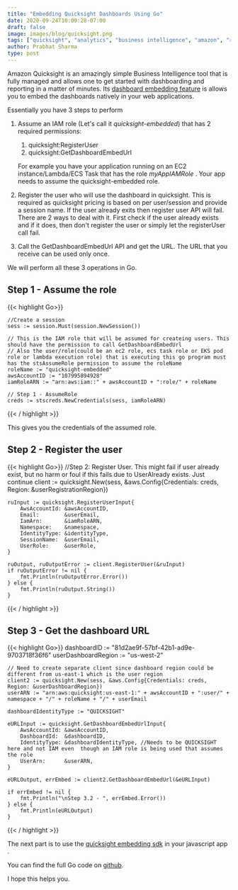 ```yaml
---
title: "Embedding Quicksight Dashboards Using Go"
date: 2020-09-24T10:00:28-07:00
draft: false
image: images/blog/quicksight.png
tags: ["quicksight", "analytics", "business intelligence", "amazon", "reporting", "aws"]
author: Prabhat Sharma
type: post
---
```


Amazon Quicksight is an amazingly simple Business Intelligence tool that is fully managed and allows one to get started with dashboarding and reporting in a matter of minutes. Its [dashboard embedding feature](https://docs.aws.amazon.com/quicksight/latest/user/embedded-dashboards-setup.html) is allows you to embed the dashboards natively in your web applications.

Essentially you have 3 steps to perform

1. Assume an IAM role (Let's call it *quicksight-embedded*) that has 2 required permissions:
    1. quicksight:RegisterUser
    1. quicksight:GetDashboardEmbedUrl

    For example you have your application running on an EC2 instance/Lambda/ECS Task that has the role *myAppIAMRole* . Your app needs to assume the quicksight-embedded role.

2. Register the user who will use the dashboard in quicksight. This is required as quicksight pricing is based on per user/session and provide a session name. If the user already exits then register user API will fail. There are 2 ways to deal with it. First check if the user already exists and if it does, then don't register the user or simply let the registerUser call fail.

3. Call the GetDashboardEmbedUrl API and get the URL. The URL that you receive can be used only once.

We will perform all these 3 operations in Go.

## Step 1 - Assume the role

{{< highlight Go>}}

    //Create a session
	sess := session.Must(session.NewSession())

	// This is the IAM role that will be assumed for createing users. This should have the permission to call GetDashboardEmbedUrl
	// Also the user/role(could be an ec2 role, ecs task role or EKS pod role or lambda execution role) that is executing this go program must has the stsAssumeRole permission to assume the roleName
	roleName := "quicksight-embedded"
	awsAccountID := "107995894928"
	iamRoleARN := "arn:aws:iam::" + awsAccountID + ":role/" + roleName

	// Step 1 - AssumeRole
	creds := stscreds.NewCredentials(sess, iamRoleARN)
{{< / highlight >}}

This gives you the credentials of the assumed role.

## Step 2 - Register the user

{{< highlight Go>}}
    //Step 2: Register User. This might fail if user already exist, but no harm or foul if this fails due to UserAlready exists. Just continue
	client := quicksight.New(sess, &aws.Config{Credentials: creds, Region: &userRegistrationRegion})

	ruInput := quicksight.RegisterUserInput{
		AwsAccountId: &awsAccountID,
		Email:        &userEmail,
		IamArn:       &iamRoleARN,
		Namespace:    &namespace,
		IdentityType: &identityType,
		SessionName:  &userEmail,
		UserRole:     &userRole,
	}

	ruOutput, ruOutputError := client.RegisterUser(&ruInput)
	if ruOutputError != nil {
		fmt.Println(ruOutputError.Error())
	} else {
		fmt.Println(ruOutput.String())
	}

{{< / highlight >}}

## Step 3 - Get the dashboard URL

{{< highlight Go>}}
    dashboardID := "81d2ae9f-57bf-42b1-ad9e-9703718f36f6"
	userDashboardRegion := "us-west-2"

	// Need to create separate client since dashboard region could be different from us-east-1 which is the user region
	client2 := quicksight.New(sess, &aws.Config{Credentials: creds, Region: &userDashboardRegion})
	userARN := "arn:aws:quicksight:us-east-1:" + awsAccountID + ":user/" + namespace + "/" + roleName + "/" + userEmail

	dashboardIdentityType := "QUICKSIGHT"

	eURLInput := quicksight.GetDashboardEmbedUrlInput{
		AwsAccountId: &awsAccountID,
		DashboardId:  &dashboardID,
		IdentityType: &dashboardIdentityType, //Needs to be QUICKSIGHT here and not IAM even  though an IAM role is being used that assumes the role
		UserArn:      &userARN,
	}

	eURLOutput, errEmbed := client2.GetDashboardEmbedUrl(&eURLInput)

	if errEmbed != nil {
		fmt.Println("\nStep 3.2 - ", errEmbed.Error())
	} else {
		fmt.Println(eURLOutput)
	}

{{< / highlight >}}

The next part is to use the [quicksight embedding sdk](https://github.com/awslabs/amazon-quicksight-embedding-sdk) in your javascript app .

You can find the full Go code on [github](https://github.com/prabhatsharma/quicksightembedgo).

I hope this helps you.
